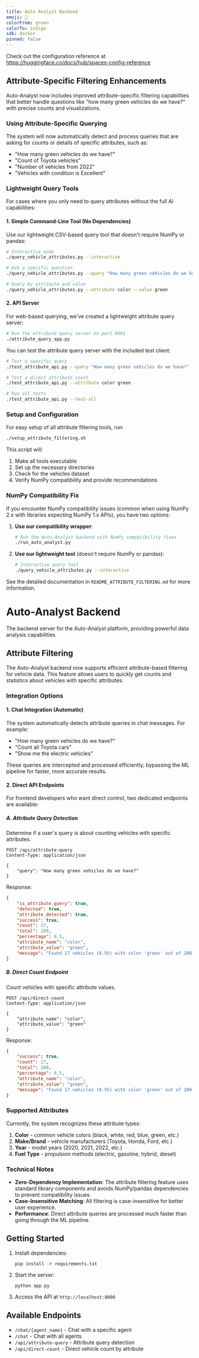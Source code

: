 ```yaml
---
title: Auto Analyst Backend
emoji: 🦀
colorFrom: green
colorTo: indigo
sdk: docker
pinned: false
---
```


Check out the configuration reference at https://huggingface.co/docs/hub/spaces-config-reference

## Attribute-Specific Filtering Enhancements

Auto-Analyst now includes improved attribute-specific filtering capabilities that better handle questions like "how many green vehicles do we have?" with precise counts and visualizations.

### Using Attribute-Specific Querying

The system will now automatically detect and process queries that are asking for counts or details of specific attributes, such as:

- "How many green vehicles do we have?"  
- "Count of Toyota vehicles"
- "Number of vehicles from 2022"
- "Vehicles with condition is Excellent"

### Lightweight Query Tools

For cases where you only need to query attributes without the full AI capabilities:

#### 1. Simple Command-Line Tool (No Dependencies)

Use our lightweight CSV-based query tool that doesn't require NumPy or pandas:

```bash
# Interactive mode
./query_vehicle_attributes.py --interactive

# Ask a specific question
./query_vehicle_attributes.py --query "How many green vehicles do we have?"

# Query by attribute and value
./query_vehicle_attributes.py --attribute color --value green
```

#### 2. API Server

For web-based querying, we've created a lightweight attribute query server:

```bash
# Run the attribute query server on port 8001
./attribute_query_app.py
```

You can test the attribute query server with the included test client:

```bash
# Test a specific query
./test_attribute_api.py --query "How many green vehicles do we have?"

# Test a direct attribute count
./test_attribute_api.py --attribute color green

# Run all tests
./test_attribute_api.py --test-all
```

### Setup and Configuration

For easy setup of all attribute filtering tools, run:

```bash
./setup_attribute_filtering.sh
```

This script will:
1. Make all tools executable
2. Set up the necessary directories
3. Check for the vehicles dataset
4. Verify NumPy compatibility and provide recommendations

### NumPy Compatibility Fix

If you encounter NumPy compatibility issues (common when using NumPy 2.x with libraries expecting NumPy 1.x APIs), you have two options:

1. **Use our compatibility wrapper**:
   ```bash
   # Run the Auto-Analyst backend with NumPy compatibility fixes
   ./run_auto_analyst.py
   ```

2. **Use our lightweight tool** (doesn't require NumPy or pandas):
   ```bash
   # Interactive query tool
   ./query_vehicle_attributes.py --interactive
   ```

See the detailed documentation in `README_ATTRIBUTE_FILTERING.md` for more information.

# Auto-Analyst Backend

The backend server for the Auto-Analyst platform, providing powerful data analysis capabilities.

## Attribute Filtering

The Auto-Analyst backend now supports efficient attribute-based filtering for vehicle data. This feature allows users to quickly get counts and statistics about vehicles with specific attributes.

### Integration Options

#### 1. Chat Integration (Automatic)

The system automatically detects attribute queries in chat messages. For example:
- "How many green vehicles do we have?"
- "Count all Toyota cars"
- "Show me the electric vehicles"

These queries are intercepted and processed efficiently, bypassing the ML pipeline for faster, more accurate results.

#### 2. Direct API Endpoints

For frontend developers who want direct control, two dedicated endpoints are available:

##### A. Attribute Query Detection

Determine if a user's query is about counting vehicles with specific attributes.

```
POST /api/attribute-query
Content-Type: application/json

{
    "query": "How many green vehicles do we have?"
}
```

Response:
```json
{
    "is_attribute_query": true,
    "detected": true,
    "attribute_detected": true,
    "success": true,
    "count": 17,
    "total": 200,
    "percentage": 8.5,
    "attribute_name": "color",
    "attribute_value": "green",
    "message": "Found 17 vehicles (8.5%) with color 'green' out of 200 total vehicles."
}
```

##### B. Direct Count Endpoint

Count vehicles with specific attribute values.

```
POST /api/direct-count
Content-Type: application/json

{
    "attribute_name": "color",
    "attribute_value": "green"
}
```

Response:
```json
{
    "success": true,
    "count": 17,
    "total": 200,
    "percentage": 8.5,
    "attribute_name": "color",
    "attribute_value": "green",
    "message": "Found 17 vehicles (8.5%) with color 'green' out of 200 total vehicles."
}
```

### Supported Attributes

Currently, the system recognizes these attribute types:

1. **Color** - common vehicle colors (black, white, red, blue, green, etc.)
2. **Make/Brand** - vehicle manufacturers (Toyota, Honda, Ford, etc.)
3. **Year** - model years (2020, 2021, 2022, etc.)
4. **Fuel Type** - propulsion methods (electric, gasoline, hybrid, diesel)

### Technical Notes

- **Zero-Dependency Implementation**: The attribute filtering feature uses standard library components and avoids NumPy/pandas dependencies to prevent compatibility issues.
- **Case-Insensitive Matching**: All filtering is case-insensitive for better user experience.
- **Performance**: Direct attribute queries are processed much faster than going through the ML pipeline.

## Getting Started

1. Install dependencies:
   ```
   pip install -r requirements.txt
   ```

2. Start the server:
   ```
   python app.py
   ```

3. Access the API at `http://localhost:8000`

## Available Endpoints

- `/chat/{agent_name}` - Chat with a specific agent
- `/chat` - Chat with all agents
- `/api/attribute-query` - Attribute query detection
- `/api/direct-count` - Direct vehicle count by attribute
